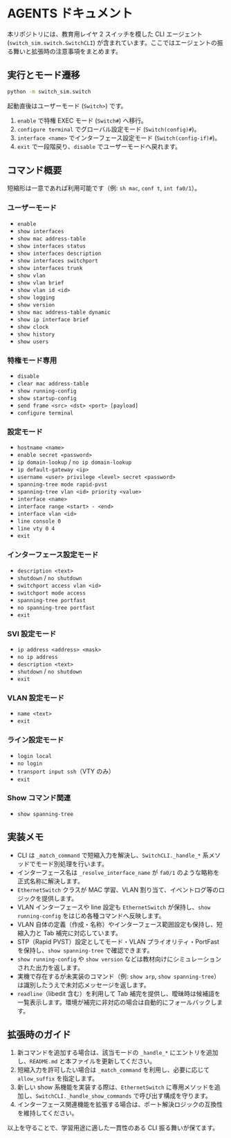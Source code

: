 # AGENTS ドキュメント

本リポジトリには、教育用レイヤ 2 スイッチを模した CLI エージェント (`switch_sim.switch.SwitchCLI`) が含まれています。ここではエージェントの振る舞いと拡張時の注意事項をまとめます。

## 実行とモード遷移

```bash
python -m switch_sim.switch
```

起動直後はユーザーモード (`Switch>`) です。

1. `enable` で特権 EXEC モード (`Switch#`) へ移行。
2. `configure terminal` でグローバル設定モード (`Switch(config)#`)。
3. `interface <name>` でインターフェース設定モード (`Switch(config-if)#`)。
4. `exit` で一段階戻り、`disable` でユーザーモードへ戻れます。

## コマンド概要

短縮形は一意であれば利用可能です（例: `sh mac`, `conf t`, `int fa0/1`）。

### ユーザーモード

- `enable`
- `show interfaces`
- `show mac address-table`
- `show interfaces status`
- `show interfaces description`
- `show interfaces switchport`
- `show interfaces trunk`
- `show vlan`
- `show vlan brief`
- `show vlan id <id>`
- `show logging`
- `show version`
- `show mac address-table dynamic`
- `show ip interface brief`
- `show clock`
- `show history`
- `show users`

### 特権モード専用

- `disable`
- `clear mac address-table`
- `show running-config`
- `show startup-config`
- `send frame <src> <dst> <port> [payload]`
- `configure terminal`

### 設定モード

- `hostname <name>`
- `enable secret <password>`
- `ip domain-lookup` / `no ip domain-lookup`
- `ip default-gateway <ip>`
- `username <user> privilege <level> secret <password>`
- `spanning-tree mode rapid-pvst`
- `spanning-tree vlan <id> priority <value>`
- `interface <name>`
- `interface range <start> - <end>`
- `interface vlan <id>`
- `line console 0`
- `line vty 0 4`
- `exit`

### インターフェース設定モード

- `description <text>`
- `shutdown` / `no shutdown`
- `switchport access vlan <id>`
- `switchport mode access`
- `spanning-tree portfast`
- `no spanning-tree portfast`
- `exit`

### SVI 設定モード

- `ip address <address> <mask>`
- `no ip address`
- `description <text>`
- `shutdown` / `no shutdown`
- `exit`

### VLAN 設定モード

- `name <text>`
- `exit`

### ライン設定モード

- `login local`
- `no login`
- `transport input ssh`（VTY のみ）
- `exit`

### Show コマンド関連

- `show spanning-tree`

## 実装メモ

- CLI は `_match_command` で短縮入力を解決し、`SwitchCLI._handle_*` 系メソッドでモード別処理を行います。
- インターフェース名は `_resolve_interface_name` が `fa0/1` のような略称を正式名称に解決します。
- `EthernetSwitch` クラスが MAC 学習、VLAN 割り当て、イベントログ等のロジックを提供します。
- VLAN インターフェースや line 設定も `EthernetSwitch` が保持し、`show running-config` をはじめ各種コマンドへ反映します。
- VLAN 自体の定義（作成・名称）やインターフェース範囲設定も保持し、短縮入力と Tab 補完に対応しています。
- STP（Rapid PVST）設定としてモード・VLAN プライオリティ・PortFast を保持し、`show spanning-tree` で確認できます。
- `show running-config` や `show version` などは教材向けにシミュレーションされた出力を返します。
- 実機で存在するが未実装のコマンド（例: `show arp`, `show spanning-tree`）は識別したうえで未対応メッセージを返します。
- `readline`（libedit 含む）を利用して Tab 補完を提供し、曖昧時は候補語を一覧表示します。環境が補完に非対応の場合は自動的にフォールバックします。

## 拡張時のガイド

1. 新コマンドを追加する場合は、該当モードの `_handle_*` にエントリを追加し、`README.md` と本ファイルを更新してください。
2. 短縮入力を許可したい場合は `_match_command` を利用し、必要に応じて `allow_suffix` を指定します。
3. 新しい show 系機能を実装する際は、`EthernetSwitch` に専用メソッドを追加し、`SwitchCLI._handle_show_commands` で呼び出す構成を守ります。
4. インターフェース関連機能を拡張する場合は、ポート解決ロジックの互換性を維持してください。

以上を守ることで、学習用途に適した一貫性のある CLI 振る舞いが保てます。
